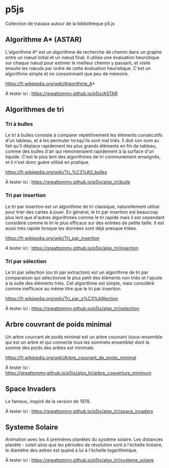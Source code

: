 # p5js
Collection de travaux autour de la bibliothèque p5.js

## Algorithme A* (ASTAR)
L'algorithme A* est un algorithme de recherche de chemin dans un graphe entre un nœud initial et un nœud final. Il utilise une évaluation heuristique sur chaque nœud pour estimer le meilleur chemin y passant, et visite ensuite les nœuds par ordre de cette évaluation heuristique. C'est un algorithme simple et ne consommant que peu de mémoire.

https://fr.wikipedia.org/wiki/Algorithme_A*

À tester ici : https://greattommy.github.io/p5js/ASTAR

## Algorithmes de tri
### Tri à bulles
Le tri à bulles consiste à comparer répétitivement les éléments consécutifs d'un tableau, et à les permuter lorsqu'ils sont mal triés. Il doit son nom au fait qu'il déplace rapidement les plus grands éléments en fin de tableau, comme des bulles d'air qui remonteraient rapidement à la surface d'un liquide. C'est le plus lent des algorithmes de tri communément enseignés, et il n'est donc guère utilisé en pratique.

https://fr.wikipedia.org/wiki/Tri_%C3%A0_bulles

À tester ici : https://greattommy.github.io/p5js/algo_tri/bulle
### Tri par insertion
Le tri par insertion est un algorithme de tri classique, naturellement utilisé pour trier des cartes à jouer. En général, le tri par insertion est beaucoup plus lent que d'autres algorithmes comme le tri rapide mais il est cependant considéré comme le tri le plus efficace sur des entrées de petite taille. Il est aussi très rapide lorsque les données sont déjà presque triées.

https://fr.wikipedia.org/wiki/Tri_par_insertion

A tester ici : https://greattommy.github.io/p5js/algo_tri/insertion
### Tri par sélection
Le tri par sélection (ou tri par extraction) est un algorithme de tri par comparaison qui sélectionne le plus petit des éléments non triés et l'ajoute à la suite des éléments triés. Cet algorithme est simple, mais considéré comme inefficace au même titre que le tri par insertion.

https://fr.wikipedia.org/wiki/Tri_par_s%C3%A9lection

À tester ici : https://greattommy.github.io/p5js/algo_tri/selection

## Arbre couvrant de poids minimal
Un arbre couvrant de poids minimal est un arbre couvrant (sous-ensemble qui est un arbre et qui connecte tous les sommets ensemble) dont la somme des poids des arêtes est minimale.

https://fr.wikipedia.org/wiki/Arbre_couvrant_de_poids_minimal

À tester ici : https://greattommy.github.io/p5js/algo_tri/arbre_couverture_minimum

## Space Invaders
Le fameux, inspiré de la version de 1978.

À tester ici : https://greattommy.github.io/p5js/algo_tri/space_invaders

## Systeme Solaire
Animation avec les 4 premières planètes du système solaire. Les distances planète - soleil ainsi que les périodes de révolution sont à l'échelle linéaire, le diamètre des astres est quand à lui à l'échelle logarithmique.

À tester ici : https://greattommy.github.io/p5js/algo_tri/systeme_solaire
